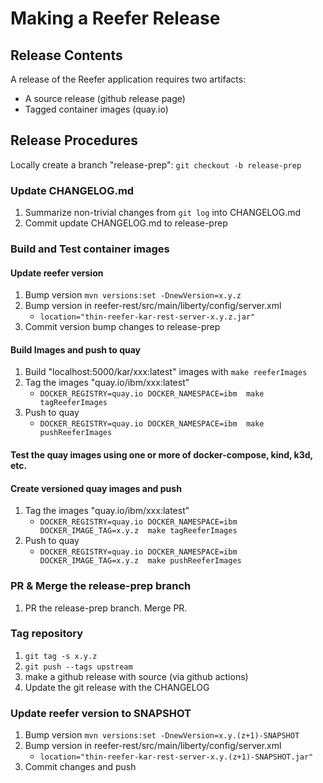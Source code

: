 # Making a Reefer Release

## Release Contents

A release of the Reefer application requires two artifacts:

+ A source release (github release page)
+ Tagged container images (quay.io)

## Release Procedures

Locally create a branch "release-prep": ```git checkout -b release-prep```

### Update CHANGELOG.md

1. Summarize non-trivial changes from `git log` into CHANGELOG.md
2. Commit update CHANGELOG.md to release-prep

### Build and Test container images

#### Update reefer version

1. Bump version `mvn versions:set -DnewVersion=x.y.z`   
2. Bump version in reefer-rest/src/main/liberty/config/server.xml
    + `location="thin-reefer-kar-rest-server-x.y.z.jar"`
3. Commit version bump changes to release-prep

#### Build Images and push to quay

1. Build "localhost:5000/kar/xxx:latest" images with `make reeferImages`
2. Tag the images "quay.io/ibm/xxx:latest"
    + `DOCKER_REGISTRY=quay.io DOCKER_NAMESPACE=ibm  make tagReeferImages`
3. Push to quay
    + `DOCKER_REGISTRY=quay.io DOCKER_NAMESPACE=ibm  make pushReeferImages`

#### Test the quay images using one or more of docker-compose, kind, k3d, etc.

#### Create versioned quay images and push
1. Tag the images "quay.io/ibm/xxx:latest"
    + `DOCKER_REGISTRY=quay.io DOCKER_NAMESPACE=ibm DOCKER_IMAGE_TAG=x.y.z  make tagReeferImages`
2. Push to quay
    + `DOCKER_REGISTRY=quay.io DOCKER_NAMESPACE=ibm DOCKER_IMAGE_TAG=x.y.z  make pushReeferImages`

### PR & Merge the release-prep branch

1. PR the release-prep branch. Merge PR.

### Tag repository

1. `git tag -s x.y.z`
2. `git push --tags upstream`
3. make a github release with source (via github actions)
4. Update the git release with the CHANGELOG

### Update reefer version to SNAPSHOT

1. Bump version `mvn versions:set -DnewVersion=x.y.(z+1)-SNAPSHOT`
2. Bump version in reefer-rest/src/main/liberty/config/server.xml
    + `location="thin-reefer-kar-rest-server-x.y.(z+1)-SNAPSHOT.jar"`
3. Commit changes and push 
